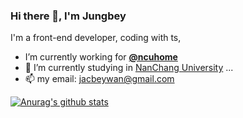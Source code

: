 ### Hi there 👋, I'm Jungbey

I'm a front-end developer, coding with ts,

-  I’m currently working for **[@ncuhome](https://github.com/ncuhome)**
- 🏫 I’m currently studying in [NanChang University](http://www.ncu.edu.cn/) ...
- 📫 my email: jacbeywan@gmail.com

[![Anurag's github stats](https://github-readme-stats.vercel.app/api?username=Jungbey&count_private=true&show_icons=true&include_all_commits=true)](https://github.com/anuraghazra/github-readme-stats)

